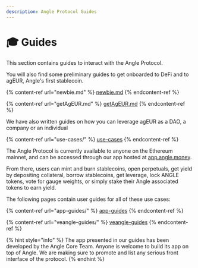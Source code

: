 ```yaml
---
description: Angle Protocol Guides
---
```


# 🎓 Guides

This section contains guides to interact with the Angle Protocol.

You will also find some preliminary guides to get onboarded to DeFi and to agEUR, Angle's first stablecoin.

{% content-ref url="newbie.md" %}
[newbie.md](newbie.md)
{% endcontent-ref %}

{% content-ref url="getAgEUR.md" %}
[getAgEUR.md](getAgEUR.md)
{% endcontent-ref %}

We have also written guides on how you can leverage agEUR as a DAO, a company or an individual

{% content-ref url="use-cases/" %}
[use-cases](use-cases/)
{% endcontent-ref %}

The Angle Protocol is currently available to anyone on the Ethereum mainnet, and can be accessed through our app hosted at [app.angle.money](https://app.angle.money/).

From there, users can mint and burn stablecoins, open perpetuals, get yield by depositing collateral, borrow stablecoins, get leverage, lock ANGLE tokens, vote for gauge weights, or simply stake their Angle associated tokens to earn yield.

The following pages contain user guides for all of these use cases:

{% content-ref url="app-guides/" %}
[app-guides](app-guides/)
{% endcontent-ref %}

{% content-ref url="veangle-guides/" %}
[veangle-guides](veangle-guides/)
{% endcontent-ref %}

{% hint style="info" %}
The app presented in our guides has been developed by the Angle Core Team. Anyone is welcome to build its app on top of Angle. We are making sure to promote and list any serious front interface of the protocol.
{% endhint %}
